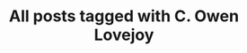 ---
layout: tag
title: "All posts tagged with C. Owen Lovejoy"
permalink: /weblog/tags/c-owen-lovejoy/
taxonomy: C. Owen Lovejoy
---